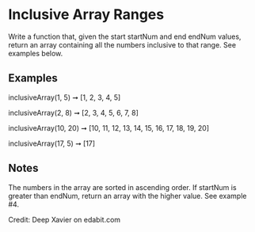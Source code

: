 # Inclusive Array Ranges

Write a function that, given the start startNum and end endNum values, return an array containing all the numbers inclusive to that range. See examples below.

## Examples

inclusiveArray(1, 5) ➞ [1, 2, 3, 4, 5]

inclusiveArray(2, 8) ➞ [2, 3, 4, 5, 6, 7, 8]

inclusiveArray(10, 20) ➞ [10, 11, 12, 13, 14, 15, 16, 17, 18, 19, 20]

inclusiveArray(17, 5) ➞ [17]

## Notes

The numbers in the array are sorted in ascending order.
If startNum is greater than endNum, return an array with the higher value. See example #4.

Credit: Deep Xavier on edabit.com

